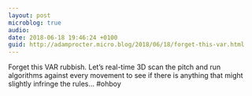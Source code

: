 ```yaml
---
layout: post
microblog: true
audio: 
date: 2018-06-18 19:46:24 +0100
guid: http://adamprocter.micro.blog/2018/06/18/forget-this-var.html
---
```

Forget this VAR rubbish. Let’s real-time 3D scan the pitch and run algorithms against every movement to see if there is anything that might slightly infringe the rules... #ohboy
